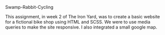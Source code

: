 Swamp-Rabbit-Cycling

This assignment, in week 2 of The Iron Yard, was to create a basic website for a fictional bike shop using HTML and SCSS.  We were to use media queries to make the site responsive.  I also integrated a small google map.
